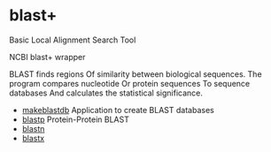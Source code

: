 # blast+

Basic Local Alignment Search Tool
 
 NCBI blast+ wrapper
 
 BLAST finds regions Of similarity between biological 
 sequences. The program compares nucleotide Or protein 
 sequences To sequence databases And calculates the 
 statistical significance.

+ [makeblastdb](blast+/makeblastdb.1) Application to create BLAST databases
+ [blastp](blast+/blastp.1) Protein-Protein BLAST
+ [blastn](blast+/blastn.1) 
+ [blastx](blast+/blastx.1) 
